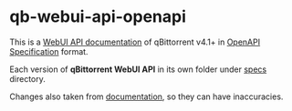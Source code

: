 # qb-webui-api-openapi

This is a [WebUI API documentation](<https://github.com/qbittorrent/qBittorrent/wiki/WebUI-API-(qBittorrent-4.1)>) of qBittorrent v4.1+ in [OpenAPI Specification](https://swagger.io/specification/) format.

Each version of **qBittorrent WebUI API** in its own folder under [specs](./specs/) directory.

Changes also taken from [documentation](<https://github.com/qbittorrent/qBittorrent/wiki/WebUI-API-(qBittorrent-4.1)#changes>), so they can have inaccuracies.
